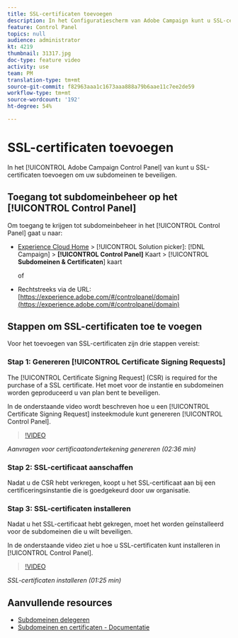 ```yaml
---
title: SSL-certificaten toevoegen
description: In het Configuratiescherm van Adobe Campaign kunt u SSL-certificaten toevoegen om uw subdomeinen te beveiligen.
feature: Control Panel
topics: null
audience: administrator
kt: 4219
thumbnail: 31317.jpg
doc-type: feature video
activity: use
team: PM
translation-type: tm+mt
source-git-commit: f82963aaa1c1673aaa888a79b6aae11c7ee2de59
workflow-type: tm+mt
source-wordcount: '192'
ht-degree: 54%

---
```



# SSL-certificaten toevoegen

In het [!UICONTROL Adobe Campaign Control Panel] van kunt u SSL-certificaten toevoegen om uw subdomeinen te beveiligen.

## Toegang tot subdomeinbeheer op het [!UICONTROL Control Panel]

Om toegang te krijgen tot subdomeinbeheer in het [!UICONTROL Control Panel] gaat u naar:

* [Experience Cloud Home](https://experience.adobe.com/#/home) > [!UICONTROL Solution picker]: [!DNL Campaign] > **[!UICONTROL Control Panel]** Kaart > [!UICONTROL **Subdomeinen &amp; Certificaten**] kaart

   of
* Rechtstreeks via de URL: [https://experience.adobe.com/#/controlpanel/domain](https://experience.adobe.com/#/controlpanel/domain)

## Stappen om SSL-certificaten toe te voegen

Voor het toevoegen van SSL-certificaten zijn drie stappen vereist:

### Stap 1: Genereren [!UICONTROL Certificate Signing Requests]

The [!UICONTROL Certificate Signing Request] (CSR) is required for the purchase of a SSL certificate. Het moet voor de instantie en subdomeinen worden geproduceerd u van plan bent te beveiligen.

In de onderstaande video wordt beschreven hoe u een [!UICONTROL Certificate Signing Request] insteekmodule kunt genereren [!UICONTROL Control Panel].

>[!VIDEO](https://video.tv.adobe.com/v/31317?quality=12)

*Aanvragen voor certificaatondertekening genereren (02:36 min)*

### Stap 2: SSL-certificaat aanschaffen

Nadat u de CSR hebt verkregen, koopt u het SSL-certificaat aan bij een certificeringsinstantie die is goedgekeurd door uw organisatie.

### Stap 3: SSL-certificaten installeren

Nadat u het SSL-certificaat hebt gekregen, moet het worden geïnstalleerd voor de subdomeinen die u wilt beveiligen.

In de onderstaande video ziet u hoe u SSL-certificaten kunt installeren in [!UICONTROL Control Panel].

>[!VIDEO](https://video.tv.adobe.com/v/31166?quality=12)

*SSL-certificaten installeren (01:25 min)*

## Aanvullende resources

* [Subdomeinen delegeren](/help/control-panel-tutorials/subdomains-and-certificates/subdomain-delegation.md)
* [Subdomeinen en certificaten - Documentatie](https://docs.adobe.com/content/help/nl-NL/control-panel/using/subdomains-and-certificates/renewing-subdomain-certificate.html)
